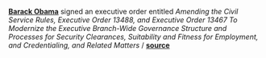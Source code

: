 **[Barack Obama](https://en.wikipedia.org/wiki/President_of_the_United_States)** signed an executive order entitled _Amending the Civil Service Rules, Executive Order 13488, and Executive Order 13467 To Modernize the Executive Branch-Wide Governance Structure and Processes for Security Clearances, Suitability and Fitness for Employment, and Credentialing, and Related Matters_ / **[source](https://www.gpo.gov/fdsys/pkg/FR-2017-01-23/pdf/2017-01623.pdf)**
